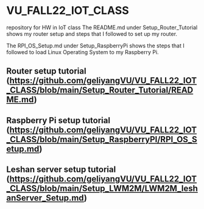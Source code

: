 # VU_FALL22_IOT_CLASS
repository for HW in IoT class
The README.md under Setup_Router_Tutorial shows my router setup and steps that I followed to set up my router.

The RPI_OS_Setup.md under Setup_RaspberryPi shows the steps that I followed to load Linux Operating System to my Raspberry Pi.

## Router setup tutorial (https://github.com/geliyangVU/VU_FALL22_IOT_CLASS/blob/main/Setup_Router_Tutorial/README.md)

## Raspberry Pi setup tutorial (https://github.com/geliyangVU/VU_FALL22_IOT_CLASS/blob/main/Setup_RaspberryPI/RPI_OS_Setup.md)


## Leshan server setup tutorial (https://github.com/geliyangVU/VU_FALL22_IOT_CLASS/blob/main/Setup_LWM2M/LWM2M_leshanServer_Setup.md)
